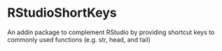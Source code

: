 # RStudioShortKeys
An addin package to complement RStudio by providing shortcut keys to commonly used functions (e.g. str, head, and tail) 

